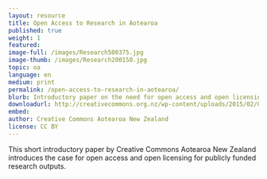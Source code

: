 ```yaml
---
layout: resource
title: Open Access to Research in Aotearoa
published: true
weight: 1
featured:
image-full: /images/Research500375.jpg
image-thumb: /images/Research200150.jpg
topic: oa
language: en
medium: print
permalink: /open-access-to-research-in-aotearoa/
blurb: Introductory paper on the need for open access and open licensing for publicly funded research.
downloadurl: http://creativecommons.org.nz/wp-content/uploads/2015/02/02-02-2015-Open-Access.pdf
embed:
author: Creative Commons Aotearoa New Zealand
license: CC BY 
---
```

This short introductory paper by Creative Commons Aotearoa New Zealand introduces the case for open access and open licensing for publicly funded research outputs. 
